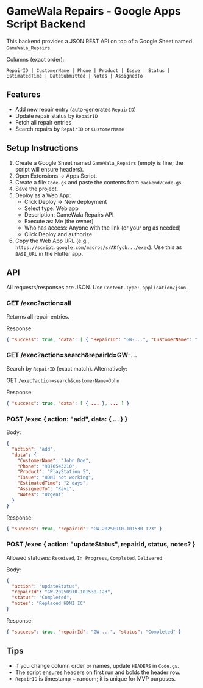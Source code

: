 # GameWala Repairs - Google Apps Script Backend

This backend provides a JSON REST API on top of a Google Sheet named `GameWala_Repairs`.

Columns (exact order):

```
RepairID | CustomerName | Phone | Product | Issue | Status | EstimatedTime | DateSubmitted | Notes | AssignedTo
```

## Features
- Add new repair entry (auto-generates `RepairID`)
- Update repair status by `RepairID`
- Fetch all repair entries
- Search repairs by `RepairID` or `CustomerName`

## Setup Instructions
1. Create a Google Sheet named `GameWala_Repairs` (empty is fine; the script will ensure headers).
2. Open Extensions → Apps Script.
3. Create a file `Code.gs` and paste the contents from `backend/Code.gs`.
4. Save the project.
5. Deploy as a Web App:
   - Click Deploy → New deployment
   - Select type: Web app
   - Description: GameWala Repairs API
   - Execute as: Me (the owner)
   - Who has access: Anyone with the link (or your org as needed)
   - Click Deploy and authorize
6. Copy the Web App URL (e.g., `https://script.google.com/macros/s/AKfycb.../exec`). Use this as `BASE_URL` in the Flutter app.

## API
All requests/responses are JSON. Use `Content-Type: application/json`.

### GET /exec?action=all
Returns all repair entries.

Response:
```json
{ "success": true, "data": [ { "RepairID": "GW-...", "CustomerName": "..." } ] }
```

### GET /exec?action=search&repairId=GW-...
Search by `RepairID` (exact match). Alternatively:

GET `/exec?action=search&customerName=John`

Response:
```json
{ "success": true, "data": [ { ... }, ... ] }
```

### POST /exec { action: "add", data: { ... } }
Body:
```json
{
  "action": "add",
  "data": {
    "CustomerName": "John Doe",
    "Phone": "9876543210",
    "Product": "PlayStation 5",
    "Issue": "HDMI not working",
    "EstimatedTime": "2 days",
    "AssignedTo": "Ravi",
    "Notes": "Urgent"
  }
}
```

Response:
```json
{ "success": true, "repairId": "GW-20250910-101530-123" }
```

### POST /exec { action: "updateStatus", repairId, status, notes? }
Allowed statuses: `Received`, `In Progress`, `Completed`, `Delivered`.

Body:
```json
{
  "action": "updateStatus",
  "repairId": "GW-20250910-101530-123",
  "status": "Completed",
  "notes": "Replaced HDMI IC"
}
```

Response:
```json
{ "success": true, "repairId": "GW-...", "status": "Completed" }
```

## Tips
- If you change column order or names, update `HEADERS` in `Code.gs`.
- The script ensures headers on first run and bolds the header row.
- `RepairID` is timestamp + random; it is unique for MVP purposes.
